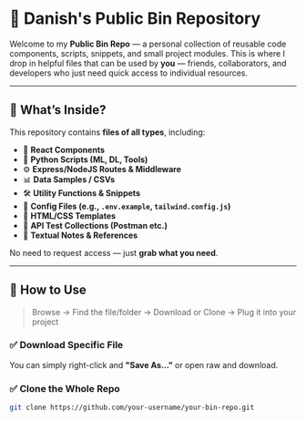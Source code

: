 # 🧠 Danish's Public Bin Repository

Welcome to my **Public Bin Repo** — a personal collection of reusable code components, scripts, snippets, and small project modules. This is where I drop in helpful files that can be used by **you** — friends, collaborators, and developers who just need quick access to individual resources.

---

## 📂 What’s Inside?

This repository contains **files of all types**, including:

- 🧩 **React Components**
- 🧪 **Python Scripts (ML, DL, Tools)**
- ⚙️ **Express/NodeJS Routes & Middleware**
- 📊 **Data Samples / CSVs**
- 🛠️ **Utility Functions & Snippets**
- 🧾 **Config Files (e.g., `.env.example`, `tailwind.config.js`)**
- 🎨 **HTML/CSS Templates**
- 📡 **API Test Collections (Postman etc.)**
- 📝 **Textual Notes & References**

No need to request access — just **grab what you need**.

---

## 🚀 How to Use

> Browse → Find the file/folder → Download or Clone → Plug it into your project

### ✅ Download Specific File
You can simply right-click and **"Save As..."** or open raw and download.

### ✅ Clone the Whole Repo
```bash
git clone https://github.com/your-username/your-bin-repo.git
